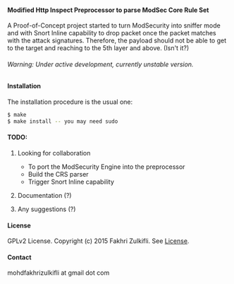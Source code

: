 #### Modified Http Inspect Preprocessor to parse ModSec Core Rule Set
A Proof-of-Concept project started to turn ModSecurity into sniffer mode and with Snort Inline capability to drop packet once the packet matches with the attack signatures. Therefore, the payload should not be able to get to the target and reaching to the 5th layer and above. (Isn't it?)

###### Warning: Under active development, currently unstable version.

#### Installation
The installation procedure is the usual one:
```Bash
$ make
$ make install -- you may need sudo
```

#### TODO:
1. Looking for collaboration
    - To port the ModSecurity Engine into the preprocessor
    - Build the CRS parser
    - Trigger Snort Inline capability

2. Documentation (?)
3. Any suggestions (?)

#### License

GPLv2 License. Copyright (c) 2015 Fakhri Zulkifli. See [License](https://github.com/d0lph1n98/Snort-ModSec-CRS-Parser/blob/master/LICENSE).

#### Contact

mohdfakhrizulkifli at gmail dot com
